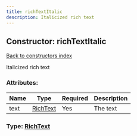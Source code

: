 ```yaml
---
title: richTextItalic
description: Italicized rich text
---
```

## Constructor: richTextItalic  
[Back to constructors index](index.md)



Italicized rich text

### Attributes:

| Name     |    Type       | Required | Description |
|----------|---------------|----------|-------------|
|text|[RichText](../types/RichText.md) | Yes|The text|



### Type: [RichText](../types/RichText.md)


